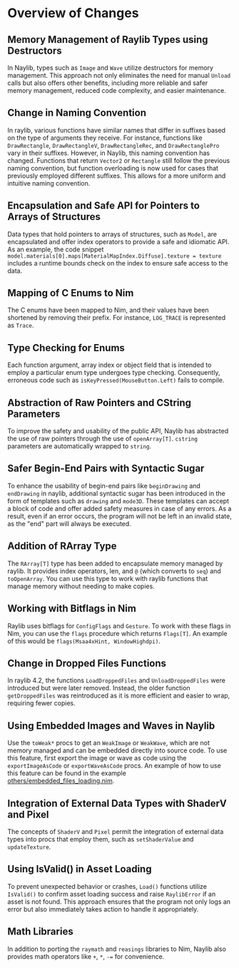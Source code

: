 # Overview of Changes

## Memory Management of Raylib Types using Destructors

In Naylib, types such as `Image` and `Wave` utilize destructors for memory management. This approach not only eliminates the need for manual `Unload` calls but also offers other benefits, including more reliable and safer memory management, reduced code complexity, and easier maintenance.

## Change in Naming Convention

In raylib, various functions have similar names that differ in suffixes based on the type of arguments they receive. For instance, functions like `DrawRectangle`, `DrawRectangleV`, `DrawRectangleRec`, and `DrawRectanglePro` vary in their suffixes. However, in Naylib, this naming convention has changed. Functions that return `Vector2` or `Rectangle` still follow the previous naming convention, but function overloading is now used for cases that previously employed different suffixes. This allows for a more uniform and intuitive naming convention.

## Encapsulation and Safe API for Pointers to Arrays of Structures

Data types that hold pointers to arrays of structures, such as `Model`, are encapsulated and offer index operators to provide a safe and idiomatic API. As an example, the code snippet `model.materials[0].maps[MaterialMapIndex.Diffuse].texture = texture` includes a runtime bounds check on the index to ensure safe access to the data.

## Mapping of C Enums to Nim

The C enums have been mapped to Nim, and their values have been shortened by removing their prefix. For instance, `LOG_TRACE` is represented as `Trace`.

## Type Checking for Enums

Each function argument, array index or object field that is intended to employ a particular enum type undergoes type checking. Consequently, erroneous code such as `isKeyPressed(MouseButton.Left)` fails to compile.

## Abstraction of Raw Pointers and CString Parameters

To improve the safety and usability of the public API, Naylib has abstracted the use of raw pointers through the use of `openArray[T]`. `cstring` parameters are automatically wrapped to `string`.

## Safer Begin-End Pairs with Syntactic Sugar

To enhance the usability of begin-end pairs like `beginDrawing` and `endDrawing` in naylib, additional syntactic sugar has been introduced in the form of templates such as `drawing` and `mode3D`. These templates can accept a block of code and offer added safety measures in case of any errors. As a result, even if an error occurs, the program will not be left in an invalid state, as the "end" part will always be executed.

## Addition of RArray Type

The `RArray[T]` type has been added to encapsulate memory managed by raylib. It provides index operators, len, and `@` (which converts to `seq`) and `toOpenArray`. You can use this type to work with raylib functions that manage memory without needing to make copies.

## Working with Bitflags in Nim

Raylib uses bitflags for `ConfigFlags` and `Gesture`. To work with these flags in Nim, you can use the `flags` procedure which returns `Flags[T]`. An example of this would be `flags(Msaa4xHint, WindowHighdpi)`.

## Change in Dropped Files Functions

In raylib 4.2, the functions `LoadDroppedFiles` and `UnloadDroppedFiles` were introduced but were later removed. Instead, the older function `getDroppedFiles` was reintroduced as it is more efficient and easier to wrap, requiring fewer copies.

## Using Embedded Images and Waves in Naylib

Use the `toWeak*` procs to get an `WeakImage` or `WeakWave`, which are not memory managed and can be embedded directly into source code. To use this feature, first export the image or wave as code using the `exportImageAsCode` or `exportWaveAsCode` procs. An example of how to use this feature can be found in the example [others/embedded_files_loading.nim](https://github.com/planetis-m/raylib-examples/blob/main/others/embedded_files_loading.nim).

## Integration of External Data Types with ShaderV and Pixel

The concepts of `ShaderV` and `Pixel` permit the integration of external data types into procs that employ them, such as `setShaderValue` and `updateTexture`.

## Using IsValid() in Asset Loading

To prevent unexpected behavior or crashes, `Load()` functions utilize `IsValid()` to confirm asset loading success and raise `RaylibError` if an asset is not found. This approach ensures that the program not only logs an error but also immediately takes action to handle it appropriately.

## Math Libraries

In addition to porting the `raymath` and `reasings` libraries to Nim, Naylib also provides math operators like `+`, `*`, `-=` for convenience.
